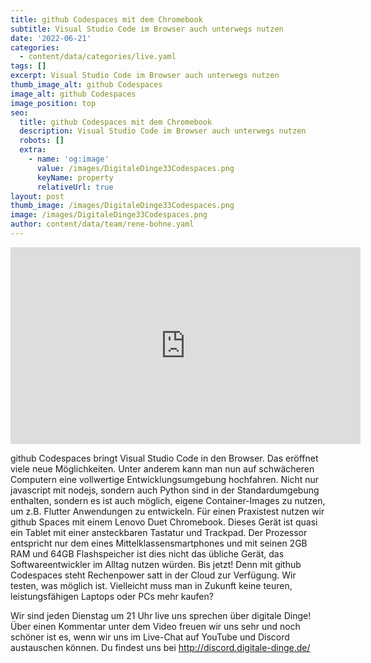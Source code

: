 ```yaml
---
title: github Codespaces mit dem Chromebook
subtitle: Visual Studio Code im Browser auch unterwegs nutzen
date: '2022-06-21'
categories:
  - content/data/categories/live.yaml
tags: []
excerpt: Visual Studio Code im Browser auch unterwegs nutzen
thumb_image_alt: github Codespaces
image_alt: github Codespaces
image_position: top
seo:
  title: github Codespaces mit dem Chromebook
  description: Visual Studio Code im Browser auch unterwegs nutzen
  robots: []
  extra:
    - name: 'og:image'
      value: /images/DigitaleDinge33Codespaces.png
      keyName: property
      relativeUrl: true
layout: post
thumb_image: /images/DigitaleDinge33Codespaces.png
image: /images/DigitaleDinge33Codespaces.png
author: content/data/team/rene-bohne.yaml
---
```

<iframe width="560" height="315"
src="https://www.youtube-nocookie.com/embed/SYfpKMdAyrw?modestbranding=1"
frameborder="0" allow="accelerometer; autoplay; encrypted-media;
gyroscope; picture-in-picture" allowfullscreen>\\\</iframe>

github Codespaces bringt Visual Studio Code in den Browser. Das eröffnet viele neue Möglichkeiten. Unter anderem kann man nun auf schwächeren Computern eine vollwertige Entwicklungsumgebung hochfahren. Nicht nur javascript mit nodejs, sondern auch Python sind in der Standardumgebung enthalten, sondern es ist auch möglich, eigene Container-Images zu nutzen, um z.B. Flutter Anwendungen zu entwickeln. 
Für einen Praxistest nutzen wir github Spaces mit einem Lenovo Duet Chromebook. Dieses Gerät ist quasi ein Tablet mit einer ansteckbaren Tastatur und Trackpad. Der Prozessor entspricht nur dem eines Mittelklassensmartphones und mit seinen 2GB RAM und 64GB Flashspeicher ist dies nicht das übliche Gerät, das Softwareentwickler im Alltag nutzen würden. Bis jetzt! Denn mit github Codespaces steht Rechenpower satt in der Cloud zur Verfügung. Wir testen, was möglich ist. Vielleicht muss man in Zukunft keine teuren, leistungsfähigen Laptops oder PCs mehr kaufen?

Wir sind jeden Dienstag um 21 Uhr live uns sprechen über digitale Dinge! Über einen Kommentar unter dem Video freuen wir uns sehr und noch schöner ist es, wenn wir uns im Live-Chat auf YouTube und Discord austauschen können. Du findest uns bei http://discord.digitale-dinge.de/